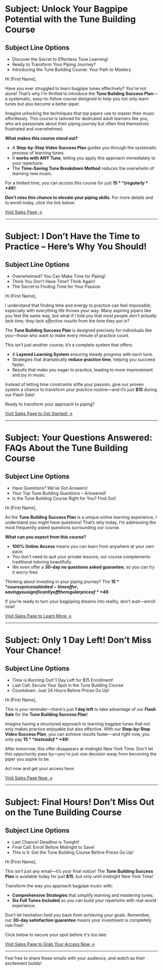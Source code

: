 # Subject: Unlock Your Bagpipe Potential with the Tune Building Course

## Subject Line Options
- Discover the Secret to Effortless Tune Learning!
- Ready to Transform Your Piping Journey?
- Introducing the Tune Building Course: Your Path to Mastery

Hi [First Name],

Have you ever struggled to learn bagpipe tunes effectively? You're not alone! That’s why I'm thrilled to introduce the **Tune Building Success Plan**—a systematic, easy-to-follow course designed to help you not only learn tunes but also become a better piper.

Imagine unlocking the techniques that top pipers use to master their music effortlessly. This course is tailored for dedicated adult learners like you, who are passionate about their piping journey but often find themselves frustrated and overwhelmed. 

**What makes this course stand out?** 
- A **Step-by-Step Video Success Plan** guides you through the systematic process of learning tunes.
- It **works with ANY Tune**, letting you apply this approach immediately to your repertoire.
- The **Time-Saving Tune Breakdown Method** reduces the overwhelm of learning new music.

For a limited time, you can access this course for just **$15** (regularly **$49**)!

**Don’t miss this chance to elevate your piping skills.** For more details and to enroll today, click the link below:

[Visit Sales Page →](https://www.pipersdojo.university/tune-building-process)

---

# Subject: I Don’t Have the Time to Practice – Here’s Why You Should!

## Subject Line Options
- Overwhelmed? You Can Make Time for Piping!
- Think You Don't Have Time? Think Again!
- The Secret to Finding Time for Your Passion

Hi [First Name],

I understand that finding time and energy to practice can feel impossible, especially with everything life throws your way. Many aspiring pipers like you feel the same way, but what if I told you that *most people don’t actually lack time; they lack effective results* from the time they put in?

The **Tune Building Success Plan** is designed precisely for individuals like you—those who want to make every minute of practice count. 

This isn’t just another course; it’s a complete system that offers:
- A **Layered Learning System** ensuring steady progress with each tune.
- Strategies that dramatically **reduce practice time**, helping you succeed faster.
- Results that make you eager to practice, leading to more improvement and joy in music.

Instead of letting time constraints stifle your passion, give our proven system a chance to transform your practice routine—and it’s just **$15** during our Flash Sale!

Ready to transform your approach to piping? 

[Visit Sales Page to Get Started! →](https://www.pipersdojo.university/tune-building-process)

---

# Subject: Your Questions Answered: FAQs About the Tune Building Course

## Subject Line Options
- Have Questions? We’ve Got Answers!
- Your Top Tune Building Questions – Answered!
- Is the Tune Building Course Right for You? Find Out!

Hi [First Name],

As the **Tune Building Success Plan** is a unique online learning experience, I understand you might have questions! That’s why today, I’m addressing the most frequently asked questions surrounding our course.

**What can you expect from this course?**
- **100% Online Access** means you can learn from anywhere at your own pace.
- You don’t need to quit your private lessons; our course complements traditional tutoring beautifully.
- We even offer a **30-day no questions asked guarantee**, so you can try it worry-free.

Thinking about investing in your piping journey? The **$15** course price is a limited-time offer, saving you significantly off the regular price of **$49**.

If you’re ready to turn your bagpiping dreams into reality, don’t wait—enroll now!

[Visit Sales Page to Learn More →](https://www.pipersdojo.university/tune-building-process)

---

# Subject: Only 1 Day Left! Don’t Miss Your Chance!

## Subject Line Options
- Time is Running Out! 1 Day Left for $15 Enrollment!
- Last Call: Secure Your Spot in the Tune Building Course 
- Countdown: Just 24 Hours Before Prices Go Up!

Hi [First Name],

This is your reminder—there's just **1 day left** to take advantage of our **Flash Sale** for the **Tune Building Success Plan**! 

Imagine having a structured approach to learning bagpipe tunes that not only makes practice enjoyable but also effective. With our **Step-by-Step Video Success Plan**, you can achieve results faster—and right now, you only pay **$15** instead of **$49**!

After tomorrow, this offer disappears at midnight New York Time. Don’t let this opportunity pass by—you're just one decision away from becoming the piper you aspire to be.

Act now and get your access here:

[Visit Sales Page Now →](https://www.pipersdojo.university/tune-building-process)

---

# Subject: Final Hours! Don’t Miss Out on the Tune Building Course

## Subject Line Options
- Last Chance! Deadline is Tonight!
- Final Call: Enroll Before Midnight to Save!
- This is It: Get the Tune Building Course Before Prices Go Up!

Hi [First Name],

This isn’t just any email—it’s your final notice! The **Tune Building Success Plan** is available today for just **$15**, but only until midnight New York Time! 

Transform the way you approach bagpipe music with:
- **Comprehensive Strategies** that simplify learning and mastering tunes.
- **Six Full Tunes Included** so you can build your repertoire with real-world experience.

Don’t let hesitation hold you back from achieving your goals. Remember, our **30-day satisfaction guarantee** means your investment is completely risk-free!

Click below to secure your spot before it's too late:

[Visit Sales Page to Grab Your Access Now →](https://www.pipersdojo.university/tune-building-process)

---

Feel free to share these emails with your audience, and watch as their excitement builds!